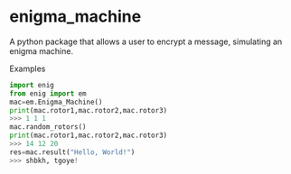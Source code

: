 # enigma_machine
A python package that allows a user to encrypt a message, simulating an enigma machine.

Examples
```py
import enig
from enig import em
mac=em.Enigma_Machine()
print(mac.rotor1,mac.rotor2,mac.rotor3)
>>> 1 1 1
mac.random_rotors()
print(mac.rotor1,mac.rotor2,mac.rotor3)
>>> 14 12 20
res=mac.result("Hello, World!")
>>> shbkh, tgoye!
```
